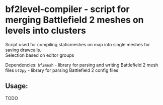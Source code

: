 # bf2level-compiler - script for merging Battlefield 2 meshes on levels into clusters

Script used for compiling staticmeshes on map into single meshes for saving drawcalls.  
Selection based on editor groups

Dependencies:
``bf2mesh`` - library for parsing and writing Battlefield 2 mesh files 
``bf2py`` - library for parsing Battlefield 2 config files

## Usage:
TODO